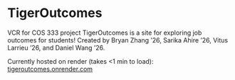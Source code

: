 # TigerOutcomes
VCR for COS 333 project
TigerOutcomes is a site for exploring job outcomes for students! Created by Bryan Zhang ’26, Sarika Ahire ’26, Vitus Larrieu ’26, and Daniel Wang ’26.

Currently hosted on render (takes <1 min to load): [tigeroutcomes.onrender.com](https://tigeroutcomes.onrender.com/)
